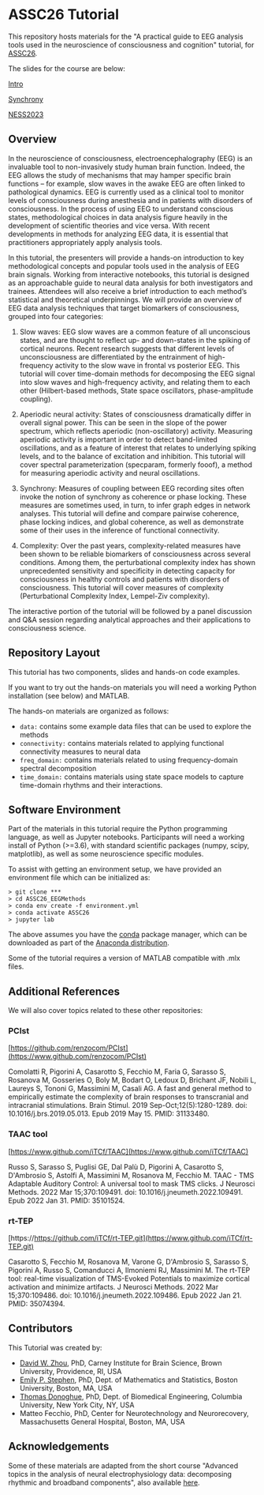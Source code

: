 # ASSC26 Tutorial

This repository hosts materials for the "A practical guide to EEG analysis tools used in the neuroscience of consciousness and cognition" tutorial, for [ASSC26](https://theassc.org/assc-26/#tutorials).

The slides for the course are below:

[Intro](https://docs.google.com/presentation/d/1X7yLfVzOVmVLF_CH6Phm_tp9EJp2D_Q4st-tBgOjoY8/edit?usp=sharing)

[Synchrony](https://docs.google.com/presentation/d/1NUFq5qjLdXKk3nqVy6pAoQ2IAdzKaC3PZqalbEzcrqg/edit?usp=sharing)

[NESS2023](https://docs.google.com/presentation/d/1WpJl8nP0swUqbdUwYPvmXec1HPUf0hXI2juuXgZ0AU0/edit?usp=sharing)

## Overview

In the neuroscience of consciousness, electroencephalography (EEG) is an invaluable tool to non-invasively study human brain function. Indeed, the EEG allows the study of mechanisms that may hamper specific brain functions – for example, slow waves in the awake EEG are often linked to pathological dynamics. EEG is currently used as a clinical tool to monitor levels of consciousness during anesthesia and in patients with disorders of consciousness. In the process of using EEG to understand conscious states, methodological choices in data analysis figure heavily in the development of scientific theories and vice versa. With recent developments in methods for analyzing EEG data, it is essential that practitioners appropriately apply analysis tools.

In this tutorial, the presenters will provide a hands-on introduction to key methodological concepts and popular tools used in the analysis of EEG brain signals. Working from interactive notebooks, this tutorial is designed as an approachable guide to neural data analysis for both investigators and trainees. Attendees will also receive a brief introduction to each method’s statistical and theoretical underpinnings. We will provide an overview of EEG data analysis techniques that target biomarkers of consciousness, grouped into four categories:

1. Slow waves: EEG slow waves are a common feature of all unconscious states, and are thought to reflect up- and down-states in the spiking of cortical neurons. Recent research suggests that different levels of unconsciousness are differentiated by the entrainment of high-frequency activity to the slow wave in frontal vs posterior EEG. This tutorial will cover time-domain methods for decomposing the EEG signal into slow waves and high-frequency activity, and relating them to each other (Hilbert-based methods, State space oscillators, phase-amplitude coupling).

2. Aperiodic neural activity: States of consciousness dramatically differ in overall signal power. This can be seen in the slope of the power spectrum, which reflects aperiodic (non-oscillatory) activity. Measuring aperiodic activity is important in order to detect band-limited oscillations, and as a feature of interest that relates to underlying spiking levels, and to the balance of excitation and inhibition. This tutorial will cover spectral parameterization (specparam, formerly fooof), a method for measuring aperiodic activity and neural oscillations.

3. Synchrony: Measures of coupling between EEG recording sites often invoke the notion of synchrony as coherence or phase locking. These measures are sometimes used, in turn, to infer graph edges in network analyses. This tutorial will define and compare pairwise coherence, phase locking indices, and global coherence, as well as demonstrate some of their uses in the inference of functional connectivity.

4. Complexity: Over the past years, complexity-related measures have been shown to be reliable biomarkers of consciousness across several conditions. Among them, the perturbational complexity index has shown unprecedented sensitivity and specificity in detecting capacity for consciousness in healthy controls and patients with disorders of consciousness. This tutorial will cover measures of complexity (Perturbational Complexity Index, Lempel-Ziv complexity).

The interactive portion of the tutorial will be followed by a panel discussion and Q&A session regarding analytical approaches and their applications to consciousness science.

## Repository Layout

This tutorial has two components, slides and hands-on code examples.

If you want to try out the hands-on materials you will need a working Python installation (see below) and MATLAB.

The hands-on materials are organized as follows:

- `data:` contains some example data files that can be used to explore the methods
- `connectivity:` contains materials related to applying functional connectivity measures to neural data
- `freq_domain:` contains materials related to using frequency-domain spectral decomposition
- `time_domain:` contains materials using state space models to capture time-domain rhythms and their interactions.

## Software Environment

Part of the materials in this tutorial require the Python programming language, as well as Jupyter notebooks. Participants will need a working install of Python (>=3.6), with standard scientific packages (numpy, scipy, matplotlib), as well as some neuroscience specific modules.

To assist with getting an environment setup, we have provided an environment file which can be initialized as:

    > git clone ***
    > cd ASSC26_EEGMethods
    > conda env create -f environment.yml
    > conda activate ASSC26
    > jupyter lab

The above assumes you have the [conda](https://docs.conda.io/en/latest/) package manager, which can be downloaded as part of the [Anaconda distribution](https://www.anaconda.com/download).

Some of the tutorial requires a version of MATLAB compatible with .mlx files.

## Additional References

We will also cover topics related to these other repositories:

### PCIst
[https://github.com/renzocom/PCIst](https://www.github.com/renzocom/PCIst)

Comolatti R, Pigorini A, Casarotto S, Fecchio M, Faria G, Sarasso S, Rosanova M, Gosseries O, Boly M, Bodart O, Ledoux D, Brichant JF, Nobili L, Laureys S, Tononi G, Massimini M, Casali AG. A fast and general method to empirically estimate the complexity of brain responses to transcranial and intracranial stimulations. Brain Stimul. 2019 Sep-Oct;12(5):1280-1289. doi: 10.1016/j.brs.2019.05.013. Epub 2019 May 15. PMID: 31133480.

### TAAC tool
[https://www.github.com/iTCf/TAAC](https://www.github.com/iTCf/TAAC)

Russo S, Sarasso S, Puglisi GE, Dal Palù D, Pigorini A, Casarotto S, D'Ambrosio S, Astolfi A, Massimini M, Rosanova M, Fecchio M. TAAC - TMS Adaptable Auditory Control: A universal tool to mask TMS clicks. J Neurosci Methods. 2022 Mar 15;370:109491. doi: 10.1016/j.jneumeth.2022.109491. Epub 2022 Jan 31. PMID: 35101524.

### rt-TEP
[https://https://github.com/iTCf/rt-TEP.git](https://www.github.com/iTCf/rt-TEP.git)

Casarotto S, Fecchio M, Rosanova M, Varone G, D'Ambrosio S, Sarasso S, Pigorini A, Russo S, Comanducci A, Ilmoniemi RJ, Massimini M. The rt-TEP tool: real-time visualization of TMS-Evoked Potentials to maximize cortical activation and minimize artifacts. J Neurosci Methods. 2022 Mar 15;370:109486. doi: 10.1016/j.jneumeth.2022.109486. Epub 2022 Jan 21. PMID: 35074394.

## Contributors

This Tutorial was created by:
- [David W. Zhou](https://scholar.google.com/citations?user=aiiwYt0AAAAJ&hl=en), PhD, Carney Institute for Brain Science, Brown University, Providence, RI, USA
- [Emily P. Stephen](http://emilystephen.com/), PhD, Dept. of Mathematics and Statistics, Boston University, Boston, MA, USA
- [Thomas Donoghue](https://tomdonoghue.github.io/), PhD, Dept. of Biomedical Engineering, Columbia University, New York City, NY, USA
- Matteo Fecchio, PhD, Center for Neurotechnology and Neurorecovery, Massachusetts General Hospital, Boston, MA, USA

## Acknowledgements

Some of these materials are adapted from the short course "Advanced topics in the analysis of neural electrophysiology data: decomposing rhythmic and broadband components", also available
[here](https://github.com/TomDonoghue/NESSTutorial2023).
